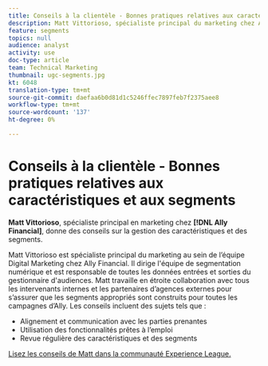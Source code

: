 ```yaml
---
title: Conseils à la clientèle - Bonnes pratiques relatives aux caractéristiques et aux segments
description: Matt Vittorioso, spécialiste principal du marketing chez Ally Financial, donne des conseils sur la gestion des caractéristiques et des segments.
feature: segments
topics: null
audience: analyst
activity: use
doc-type: article
team: Technical Marketing
thumbnail: ugc-segments.jpg
kt: 6048
translation-type: tm+mt
source-git-commit: daefaa6b0d81d1c5246ffec7897feb7f2375aee8
workflow-type: tm+mt
source-wordcount: '137'
ht-degree: 0%

---
```



# Conseils à la clientèle - Bonnes pratiques relatives aux caractéristiques et aux segments

**Matt Vittorioso**, spécialiste principal en marketing chez  **[!DNL Ally Financial]**, donne des conseils sur la gestion des caractéristiques et des segments.

Matt Vittorioso est spécialiste principal du marketing au sein de l’équipe Digital Marketing chez Ally Financial. Il dirige l&#39;équipe de segmentation numérique et est responsable de toutes les données entrées et sorties du gestionnaire d&#39;audiences. Matt travaille en étroite collaboration avec tous les intervenants internes et les partenaires d’agences externes pour s’assurer que les segments appropriés sont construits pour toutes les campagnes d’Ally. Les conseils incluent des sujets tels que :

* Alignement et communication avec les parties prenantes
* Utilisation des fonctionnalités prêtes à l’emploi
* Revue régulière des caractéristiques et des segments

[Lisez les conseils de Matt dans la communauté Experience League.](https://experienceleaguecommunities.adobe.com/t5/adobe-audience-manager-blogs/traits-and-segments-best-practices/ba-p/367729)
